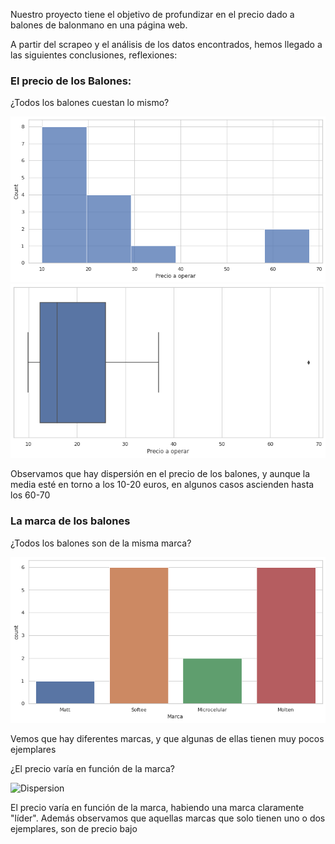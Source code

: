Nuestro proyecto tiene el objetivo de profundizar en el precio dado a balones de balonmano en una página web.

A partir del scrapeo y el análisis de los datos encontrados, hemos llegado a las siguientes conclusiones, reflexiones:

### El precio de los Balones:
¿Todos los balones cuestan lo mismo?


![Hisplot](https://github.com/mariadelascotrina/web-scrapping-miniproject_Maria/blob/main/Histplot.png)
![Bozplot](https://github.com/mariadelascotrina/web-scrapping-miniproject_Maria/blob/main/Boxplot.png)


Observamos que hay dispersión en el precio de los balones, y aunque la media esté en torno a los 10-20 euros, en algunos casos ascienden hasta los 60-70

### La marca de los balones
¿Todos los balones son de la misma marca?


![Balones](https://github.com/mariadelascotrina/web-scrapping-miniproject_Maria/blob/main/Balones%20por%20marca.png)


Vemos que hay diferentes marcas, y que algunas de ellas tienen muy pocos ejemplares

¿El precio varía en función de la marca?


![Dispersion](https://github.com/mariadelascotrina/web-scrapping-miniproject_Maria/blob/main/Dispersi%C3%B3n%20de%20precio%20por%20marca.png)


El precio varía en función de la marca, habiendo una marca claramente "líder". Además observamos que aquellas marcas que solo tienen uno o dos ejemplares, son de precio bajo 
